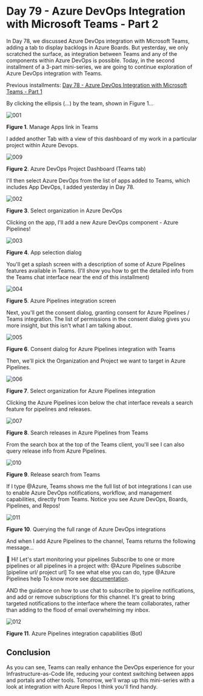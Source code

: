 # Day 79 - Azure DevOps Integration with Microsoft Teams - Part 2

In Day 78, we discussed Azure DevOps integration with Microsoft Teams, adding a tab to display backlogs in Azure Boards. But yesterday, we only scratched the surface, as integration between Teams and any of the components within Azure DevOps is possible. Today, in the second installment of a 3-part mini-series, we are going to continue exploration of Azure DevOps integration with Teams.

Previous installments:
[Day 78 - Azure DevOps Integration with Microsoft Teams - Part 1](https://github.com/starkfell/100DaysOfIaC/blob/master/articles/day.78.AZDO-Teams-Integrate.md)

By clicking the ellipsis (...) by the team, shown in Figure 1...

![001](../images/day79/001.png)

**Figure 1**. Manage Apps link in Teams

 I added another Tab with a view of this dashboard of my work in a particular project within Azure Devops.

![009](../images/day79/009.png)

**Figure 2**. Azure DevOps Project Dashboard (Teams tab)

I'll then select Azure DevOps from the list of apps added to Teams, which includes App DevOps, I added yesterday in Day 78.

![002](../images/day79/002.png)

**Figure 3**. Select organization in Azure DevOps

Clicking on the app, I'll add a new Azure DevOps component - Azure Pipelines!

![003](../images/day79/003.png)

**Figure 4**. App selection dialog

You'll get a splash screen with a description of some of Azure Pipelines features available in Teams. (I'll show you how to get the detailed info from the Teams chat interface near the end of this installment)

![004](../images/day79/004.png)

**Figure 5**. Azure Pipelines integration screen

Next, you'll get the consent dialog, granting consent for Azure Pipelines / Teams integration. The list of permissions in the consent dialog gives you more insight, but this isn't what I am talking about.

![005](../images/day79/005.png)

**Figure 6**. Consent dialog for Azure Pipelines integration with Teams

Then, we'll pick the Organization and Project we want to target in Azure Pipelines.

![006](../images/day79/006.png)

**Figure 7**. Select organization for Azure Pipelines integration

Clicking the Azure Pipelines icon below the chat interface reveals a search feature for pipelines and releases.

![007](../images/day79/007.png)

**Figure 8**. Search releases in Azure Pipelines from Teams

From the search box at the top of the Teams client, you'll see I can also query release info from Azure Pipelines.

![010](../images/day79/010.png)

**Figure 9**. Release search from Teams

If I type @Azure, Teams shows me the full list of bot integrations I can use to enable Azure DevOps notifications, workflow, and management capabilities, directly from Teams. Notice you see Azure DevOps, Boards, Pipelines, and Repos!

![011](../images/day79/011.png)

**Figure 10**. Querying the full range of Azure DevOps integrations

And when I add Azure Pipelines to the channel, Teams returns the following message...

👋  Hi! Let's start monitoring your pipelines
Subscribe to one or more pipelines or all pipelines in a project with: @Azure Pipelines subscribe [pipeline url/ project url]
To see what else you can do, type @Azure Pipelines help
To know more see [documentation](https://aka.ms/AzurePipelinesTeamsIntegration).

AND the guidance on how to use chat to subscribe to pipeline notifications, and add or remove subscriptions for this channel. It's great to bring targeted notifications to the interface where the team collaborates, rather than adding to the flood of email overwhelming my inbox.

![012](../images/day79/012.png)

**Figure 11**. Azure Pipelines integration capabilities (Bot)


## Conclusion

As you can see, Teams can really enhance the DevOps experience for your Infrastructure-as-Code life, reducing your context switching between apps and portals and other tools. Tomorrow, we'll wrap up this mini-series with a look at integration with Azure Repos I think you'll find handy.